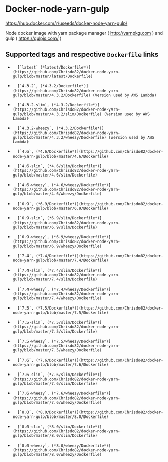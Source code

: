 # Docker-node-yarn-gulp
https://hub.docker.com/r/useeds/docker-node-yarn-gulp/

Node docker image with yarn package manager ( http://yarnpkg.com ) and gulp ( https://gulpjs.com/ )

## Supported tags and respective `Dockerfile` links

-       [`latest` (*latest/Dockerfile*)](https://github.com/Chrisdo82/docker-node-yarn-gulp/blob/master/latest/Dockerfile)
-       [`4.3.2`, (*4.3.2/Dockerfile*)](https://github.com/Chrisdo82/docker-node-yarn-gulp/blob/master/4.3.2/Dockerfile) (Version used by AWS Lambda)
-       [`4.3.2-slim`, (*4.3.2/Dockerfile*)](https://github.com/Chrisdo82/docker-node-yarn-gulp/blob/master/4.3.2/slim/Dockerfile) (Version used by AWS Lambda)
-       [`4.3.2-wheezy`, (*4.3.2/Dockerfile*)](https://github.com/Chrisdo82/docker-node-yarn-gulp/blob/master/4.3.2/wheezy/Dockerfile) (Version used by AWS Lambda)
-       [`4.6`, (*4.6/Dockerfile*)](https://github.com/Chrisdo82/docker-node-yarn-gulp/blob/master/4.6/Dockerfile)
-       [`4.6-slim`, (*4.6/slim/Dockerfile*)](https://github.com/Chrisdo82/docker-node-yarn-gulp/blob/master/4.6/slim/Dockerfile)
-       [`4.6-wheezy`, (*4.6/wheezy/Dockerfile*)](https://github.com/Chrisdo82/docker-node-yarn-gulp/blob/master/4.6/wheezy/Dockerfile)
-       [`6.9`, (*6.9/Dockerfile*)](https://github.com/Chrisdo82/docker-node-yarn-gulp/blob/master/6.9/Dockerfile)
-       [`6.9-slim`, (*6.9/slim/Dockerfile*)](https://github.com/Chrisdo82/docker-node-yarn-gulp/blob/master/6.9/slim/Dockerfile)
-       [`6.9-wheezy`, (*6.9/wheezy/Dockerfile*)](https://github.com/Chrisdo82/docker-node-yarn-gulp/blob/master/6.9/wheezy/Dockerfile)
-       [`7.4`, (*7.4/Dockerfile*)](https://github.com/Chrisdo82/docker-node-yarn-gulp/blob/master/7.4/Dockerfile)
-       [`7.4-slim`, (*7.4/slim/Dockerfile*)](https://github.com/Chrisdo82/docker-node-yarn-gulp/blob/master/7.4/slim/Dockerfile)
-       [`7.4-wheezy`, (*7.4/wheezy/Dockerfile*)](https://github.com/Chrisdo82/docker-node-yarn-gulp/blob/master/7.4/wheezy/Dockerfile)
-       [`7.5`, (*7.5/Dockerfile*)](https://github.com/Chrisdo82/docker-node-yarn-gulp/blob/master/7.5/Dockerfile)
-       [`7.5-slim`, (*7.5/slim/Dockerfile*)](https://github.com/Chrisdo82/docker-node-yarn-gulp/blob/master/7.5/slim/Dockerfile)
-       [`7.5-wheezy`, (*7.5/wheezy/Dockerfile*)](https://github.com/Chrisdo82/docker-node-yarn-gulp/blob/master/7.5/wheezy/Dockerfile)
-       [`7.6`, (*7.6/Dockerfile*)](https://github.com/Chrisdo82/docker-node-yarn-gulp/blob/master/7.6/Dockerfile)
-       [`7.6-slim`, (*7.6/slim/Dockerfile*)](https://github.com/Chrisdo82/docker-node-yarn-gulp/blob/master/7.6/slim/Dockerfile)
-       [`7.6-wheezy`, (*7.6/wheezy/Dockerfile*)](https://github.com/Chrisdo82/docker-node-yarn-gulp/blob/master/7.6/wheezy/Dockerfile)
-       [`8.0`, (*8.0/Dockerfile*)](https://github.com/Chrisdo82/docker-node-yarn-gulp/blob/master/8.0/Dockerfile)
-       [`8.0-slim`, (*8.0/slim/Dockerfile*)](https://github.com/Chrisdo82/docker-node-yarn-gulp/blob/master/8.0/slim/Dockerfile)
-       [`8.0-wheezy`, (*8.0/wheezy/Dockerfile*)](https://github.com/Chrisdo82/docker-node-yarn-gulp/blob/master/8.0/wheezy/Dockerfile)
